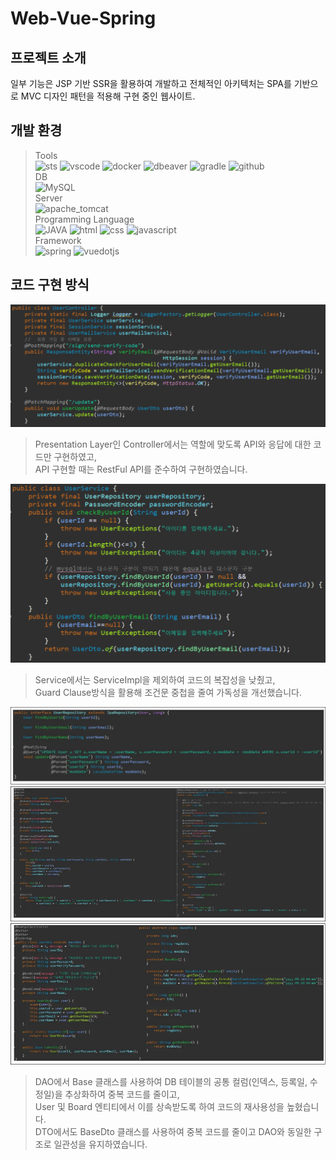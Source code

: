 # Web-Vue-Spring

## 프로젝트 소개
일부 기능은 JSP 기반 SSR을 활용하여 개발하고
전체적인 아키텍처는 SPA를 기반으로 MVC 디자인 패턴을 적용해 구현 중인 웹사이트.

## 개발 환경
> Tools  
![sts](https://img.shields.io/badge/sts-6DB33F?style=for-the-badge&logo=spring&logoColor=white)
![vscode](https://img.shields.io/badge/vscode-669DF6?style=for-the-badge&logo=vscode&logoColor=white)
![docker](https://img.shields.io/badge/docker-2496ED?style=for-the-badge&logo=docker&logoColor=white)
![dbeaver](https://img.shields.io/badge/dbeaver-382923?style=for-the-badge&logo=dbeaver&logoColor=white)
![gradle](https://img.shields.io/badge/gradle-02303A?style=for-the-badge&logo=gradle&logoColor=white)
![github](https://img.shields.io/badge/github-181717?style=for-the-badge&logo=github&logoColor=white)  
> DB  
![MySQL](https://img.shields.io/badge/mysql-4479A1?style=for-the-badge&logo=mysql&logoColor=white)  
> Server  
![apache_tomcat](https://img.shields.io/badge/apache_tomcat-F8DC75?style=for-the-badge&logo=apachetomcat&logoColor=black)  
> Programming Language  
![JAVA](https://img.shields.io/badge/JAVA-007396?style=for-the-badge&logo=java&logoColor=white)
![html](https://img.shields.io/badge/html-E34F26?style=for-the-badge&logo=html5&logoColor=white)
![css](https://img.shields.io/badge/css-1572B6?style=for-the-badge&logo=css3&logoColor=white)
![javascript](https://img.shields.io/badge/javascript-F7DF1E?style=for-the-badge&logo=javascript&logoColor=black)  
> Framework  
![spring](https://img.shields.io/badge/spring-6DB33F?style=for-the-badge&logo=spring&logoColor=white)
![vuedotjs](https://img.shields.io/badge/vuedotjs-4FC08D?style=for-the-badge&logo=vuedotjs&logoColor=white)

## 코드 구현 방식
![image](https://github.com/hi-inbeom/Web-Vue-Spring/blob/main/readme-images/Controller.png)  
> Presentation Layer인 Controller에서는 역할에 맞도록 API와 응답에 대한 코드만 구현하였고,  
> API 구현할 때는 RestFul API를 준수하여 구현하였습니다.

![image](https://github.com/hi-inbeom/Web-Vue-Spring/blob/main/readme-images/Service.png)  
> Service에서는 ServiceImpl을 제외하여 코드의 복잡성을 낮췄고,  
> Guard Clause방식을 활용해 조건문 중첩을 줄여 가독성을 개선했습니다.

![image](https://github.com/hi-inbeom/Web-Vue-Spring/blob/main/readme-images/Repository.webp)  
![image](https://github.com/hi-inbeom/Web-Vue-Spring/blob/main/readme-images/DAO.webp)  
![image](https://github.com/hi-inbeom/Web-Vue-Spring/blob/main/readme-images/DTO.webp)  
> DAO에서 Base 클래스를 사용하여 DB 테이블의 공통 컬럼(인덱스, 등록일, 수정일)을 추상화하여 중복 코드를 줄이고,  
> User 및 Board 엔티티에서 이를 상속받도록 하여 코드의 재사용성을 높혔습니다.  
> DTO에서도 BaseDto 클래스를 사용하여 중복 코드를 줄이고 DAO와 동일한 구조로 일관성을 유지하였습니다.
